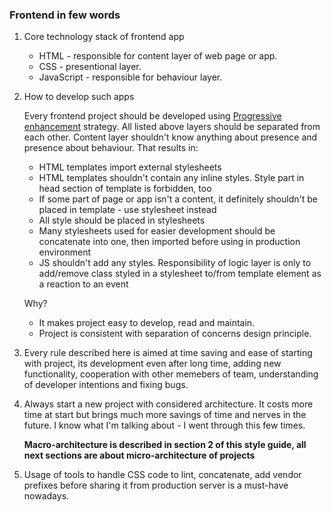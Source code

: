 ### Frontend in few words

1. Core technology stack of frontend app

    * HTML - responsible for content layer of web page or app.
    * CSS - presentional layer.
    * JavaScript - responsible for behaviour layer.

2. How to develop such apps

    Every frontend project should be developed using [Progressive enhancement](https://en.wikipedia.org/wiki/Progressive_enhancement) strategy. All listed above layers should be separated from each other. Content layer shouldn't know anything about presence and presence about behaviour. That results in:
    * HTML templates import external stylesheets
    * HTML templates shouldn't contain any inline styles. Style part in head section of template is forbidden, too
    * If some part of page or app isn't a content, it definitely shouldn't be placed in template - use stylesheet instead
    * All style should be placed in stylesheets
    * Many stylesheets used for easier development should be concatenate into one, then imported before using in production environment
    * JS shouldn't add any styles. Responsibility of logic layer is only to add/remove class styled in a stylesheet to/from template element as a reaction to an event

    Why?  
    * It makes project easy to develop, read and maintain.  
    * Project is consistent with separation of concerns design principle.

3. Every rule described here is aimed at time saving and ease of starting with project, its development even after long time, adding new functionality, cooperation with other memebers of team, understanding of developer intentions and fixing bugs.

4. Always start a new project with considered architecture. It costs more time at start but brings much more savings of time and nerves in the future. I know what I'm talking about - I went through this few times. 

    **Macro-architecture is described in section 2 of this style guide, all next sections are about micro-architecture of projects**

5. Usage of tools to handle CSS code to lint, concatenate, add vendor prefixes before sharing it from production server is a must-have nowadays.